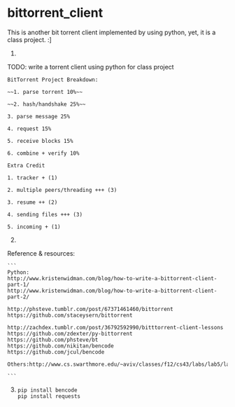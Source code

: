 bittorrent_client
=================

This is another bit torrent client implemented by using python, yet, it is a class project.  :]


1.
TODO: write a torrent client using python for class project

    BitTorrent Project Breakdown:

    ~~1. parse torrent 10%~~

    ~~2. hash/handshake 25%~~

    3. parse message 25%

    4. request 15%

    5. receive blocks 15%

    6. combine + verify 10%

    Extra Credit

    1. tracker + (1)

    2. multiple peers/threading +++ (3)

    3. resume ++ (2)

    4. sending files +++ (3)

    5. incoming + (1)

2.
Reference & resources:

    ```
    Python:
    http://www.kristenwidman.com/blog/how-to-write-a-bittorrent-client-part-1/
    http://www.kristenwidman.com/blog/how-to-write-a-bittorrent-client-part-2/

    http://phsteve.tumblr.com/post/67371461460/bittorrent
    https://github.com/staceysern/bittorrent

    http://zachdex.tumblr.com/post/36792592990/bitttorrent-client-lessons
    https://github.com/zdexter/py-bittorrent
    https://github.com/phsteve/bt
    https://github.com/nikitan/bencode
    https://github.com/jcul/bencode

    Others:http://www.cs.swarthmore.edu/~aviv/classes/f12/cs43/labs/lab5/lab5.pdf

    ```

3.
    ```
    pip install bencode
    pip install requests
    ```
